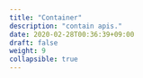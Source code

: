 ```yaml
---
title: "Container"
description: "contain apis."
date: 2020-02-28T00:36:39+09:00
draft: false
weight: 9
collapsible: true
---
```


